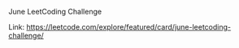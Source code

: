 June LeetCoding Challenge

Link:
https://leetcode.com/explore/featured/card/june-leetcoding-challenge/
